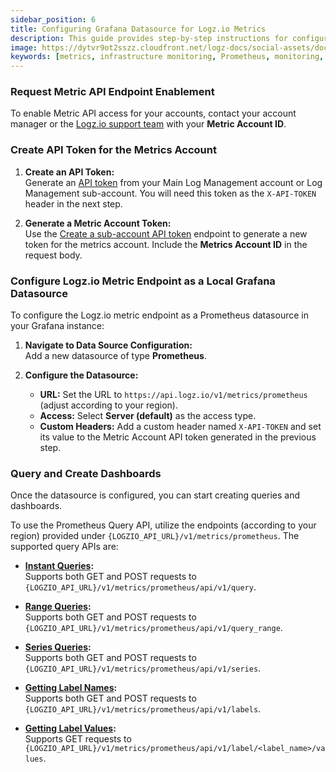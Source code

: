 ```yaml
---
sidebar_position: 6
title: Configuring Grafana Datasource for Logz.io Metrics
description: This guide provides step-by-step instructions for configuring Grafana to query Prometheus metrics stored in Logz.io. If you have your own Grafana instance and want to use it to visualize metrics from Logz.io, follow the steps below.
image: https://dytvr9ot2sszz.cloudfront.net/logz-docs/social-assets/docs-social.jpg
keywords: [metrics, infrastructure monitoring, Prometheus, monitoring, dashboard, observability, logz.io]
---
```


### Request Metric API Endpoint Enablement

To enable Metric API access for your accounts, contact your account manager or the [Logz.io support team](mailto:help@logz.io) with your **Metric Account ID**.

### Create API Token for the Metrics Account

1. **Create an API Token:**  
   Generate an [API token](https://docs.logz.io/docs/user-guide/admin/authentication-tokens/api-tokens/) from your Main Log Management account or Log Management sub-account. You will need this token as the `X-API-TOKEN` header in the next step.

2. **Generate a Metric Account Token:**  
   Use the [Create a sub-account API token](https://api-docs.logz.io/docs/logz/create-api-token-request/) endpoint to generate a new token for the metrics account. Include the **Metrics Account ID** in the request body.

### Configure Logz.io Metric Endpoint as a Local Grafana Datasource

To configure the Logz.io metric endpoint as a Prometheus datasource in your Grafana instance:

1. **Navigate to Data Source Configuration:**  
   Add a new datasource of type **Prometheus**.

2. **Configure the Datasource:**
   - **URL:** Set the URL to `https://api.logz.io/v1/metrics/prometheus` (adjust according to your region).
   - **Access:** Select **Server (default)** as the access type.
   - **Custom Headers:** Add a custom header named `X-API-TOKEN` and set its value to the Metric Account API token generated in the previous step.

### Query and Create Dashboards

Once the datasource is configured, you can start creating queries and dashboards.

To use the Prometheus Query API, utilize the endpoints (according to your region) provided under `{LOGZIO_API_URL}/v1/metrics/prometheus`. The supported query APIs are:

- **[Instant Queries](https://prometheus.io/docs/prometheus/latest/querying/api/#instant-queries):**  
  Supports both GET and POST requests to `{LOGZIO_API_URL}/v1/metrics/prometheus/api/v1/query`.

- **[Range Queries](https://prometheus.io/docs/prometheus/latest/querying/api/#range-queries):**  
  Supports both GET and POST requests to `{LOGZIO_API_URL}/v1/metrics/prometheus/api/v1/query_range`.

- **[Series Queries](https://prometheus.io/docs/prometheus/latest/querying/api/#finding-series-by-label-matchers):**  
  Supports both GET and POST requests to `{LOGZIO_API_URL}/v1/metrics/prometheus/api/v1/series`.

- **[Getting Label Names](https://prometheus.io/docs/prometheus/latest/querying/api/#getting-label-names):**  
  Supports both GET and POST requests to `{LOGZIO_API_URL}/v1/metrics/prometheus/api/v1/labels`.

- **[Getting Label Values](https://prometheus.io/docs/prometheus/latest/querying/api/#getting-label-names):**  
  Supports GET requests to `{LOGZIO_API_URL}/v1/metrics/prometheus/api/v1/label/<label_name>/values`.
